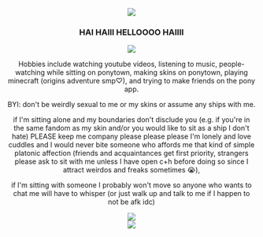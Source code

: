 <div align="center">
  <img src="https://64.media.tumblr.com/43f6f6c2a1aedea3198f971ba73e2893/741d6bf6364cc704-ff/s400x600/3c90436b7f2152e2bd511beabc8bc6f0f6d2e9a1.gifv">
</div>

<h3 align="center">HAI HAIII HELLOOOO HAIIII</h3>

<div align="center">
  <img src="https://64.media.tumblr.com/6d0310c37a6f036f5ec186179d546f91/480f3a60a3e0c711-5d/s2048x3072/43ec236aec5869b5ba88c40018ce4fffa78c6cf5.pnj">
</div>

<p align="center">Hobbies include watching youtube videos, listening to music, people-watching while sitting on ponytown, making skins on ponytown, playing minecraft (origins adventure smp♡), and trying to make friends on the pony app.</p>

<p align="center">BYI: don't be weirdly sexual to me or my skins or assume any ships with me.</p>

<p align="center">if I'm sitting alone and my boundaries don't disclude you (e.g. if you're in the same fandom as my skin and/or you would like to sit as a ship I don't hate) PLEASE keep me company please please please I'm lonely and love cuddles and I would never bite someone who affords me that kind of simple platonic affection (friends and acquaintances get first priority, strangers please ask to sit with me unless I have open c+h before doing so since I attract weirdos and freaks sometimes 😭),</p>

<p align="center">if I'm sitting with someone I probably won't move so anyone who wants to chat me will have to whisper (or just walk up and talk to me if I happen to not be afk idc)</p>

<div align="center">
  <img src="https://64.media.tumblr.com/b9e834d7d868185bc2e58204d1bdf50b/f67dc2cf4a1bcd9a-9e/s400x600/ef1371ff9662bf832a4b1e2a9f41fded3fe8bdff.gifv">
</div>

<div align="center">
  <img src="https://64.media.tumblr.com/484468f9193805f8add74dd6c47a7926/42c48bd6dd080535-a2/s2048x3072/f7bf8b3c81761abb993b7475c776d7d947c73e0c.pnj">
</div>
